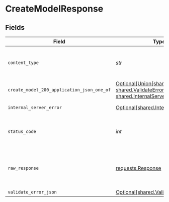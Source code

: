 # CreateModelResponse


## Fields

| Field                                                                                                                                           | Type                                                                                                                                            | Required                                                                                                                                        | Description                                                                                                                                     |
| ----------------------------------------------------------------------------------------------------------------------------------------------- | ----------------------------------------------------------------------------------------------------------------------------------------------- | ----------------------------------------------------------------------------------------------------------------------------------------------- | ----------------------------------------------------------------------------------------------------------------------------------------------- |
| `content_type`                                                                                                                                  | *str*                                                                                                                                           | :heavy_check_mark:                                                                                                                              | HTTP response content type for this operation                                                                                                   |
| `create_model_200_application_json_one_of`                                                                                                      | [Optional[Union[shared.Model, shared.ValidateErrorJSON, shared.InternalServerError]]](../../models/operations/createmodel200applicationjson.md) | :heavy_minus_sign:                                                                                                                              | Ok                                                                                                                                              |
| `internal_server_error`                                                                                                                         | [Optional[shared.InternalServerError]](../../models/shared/internalservererror.md)                                                              | :heavy_minus_sign:                                                                                                                              | Something went wrong                                                                                                                            |
| `status_code`                                                                                                                                   | *int*                                                                                                                                           | :heavy_check_mark:                                                                                                                              | HTTP response status code for this operation                                                                                                    |
| `raw_response`                                                                                                                                  | [requests.Response](https://requests.readthedocs.io/en/latest/api/#requests.Response)                                                           | :heavy_minus_sign:                                                                                                                              | Raw HTTP response; suitable for custom response parsing                                                                                         |
| `validate_error_json`                                                                                                                           | [Optional[shared.ValidateErrorJSON]](../../models/shared/validateerrorjson.md)                                                                  | :heavy_minus_sign:                                                                                                                              | Conflict                                                                                                                                        |